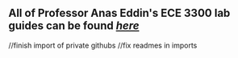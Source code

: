 ## All of Professor Anas Eddin's ECE 3300 lab guides can be found [*here*](https://github.com/aseddin/3300L_lab_guides)
//finish import of private githubs
//fix readmes in imports

